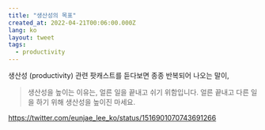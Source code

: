 ```yaml
---
title: "생산성의 목표"
created_at: 2022-04-21T00:06:00.000Z
lang: ko
layout: tweet
tags:
  - productivity
---
```


생산성 (productivity) 관련 팟캐스트를 듣다보면 종종 반복되어 나오는 말이,

> 생산성을 높이는 이유는, 얼른 일을 끝내고 쉬기 위함입니다. 얼른 끝내고 다른 일을 하기 위해 생산성을 높이진 마세요.

https://twitter.com/eunjae_lee_ko/status/1516901070743691266